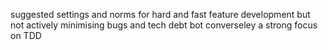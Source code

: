 suggested settings and norms for hard and fast feature development
but not actively minimising bugs and tech debt
bot converseley a strong focus on TDD